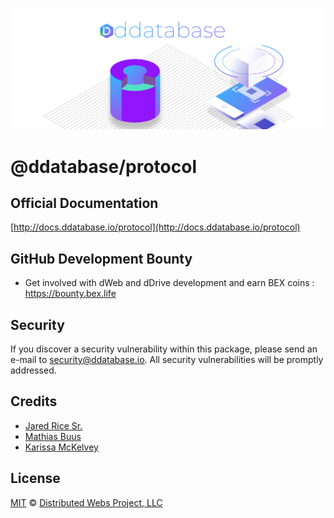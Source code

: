 [![dDatabase](https://raw.githubusercontent.com/DistributedWeb/dweb-design/master/repo-headers/ddatabase-header.png)](https://ddatabase.io)<br>

# @ddatabase/protocol

## Official Documentation

[http://docs.ddatabase.io/protocol](http://docs.ddatabase.io/protocol)

## GitHub Development Bounty

- Get involved with dWeb and dDrive development and earn BEX coins : https://bounty.bex.life

## Security

If you discover a security vulnerability within this package, please send an e-mail to security@ddatabase.io. All security vulnerabilities will be promptly addressed.

## Credits

- [Jared Rice Sr.](https://github.com/jaredricesr)
- [Mathias Buus](https://github.com/mafintosh)
- [Karissa McKelvey](https://github.com/karissa)

## License

[MIT](LICENSE.md) © [Distributed Webs Project, LLC](https://distributedwebs.org)

